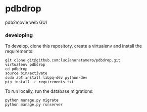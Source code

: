 # pdbdrop

pdb2movie web GUI

### developing

To develop, clone this repository, create a virtualenv and install the requirements:

```
git clone git@github.com:lucianoratamero/pdbdrop.git
virtualenv pdbdrop
cd pdbdrop
source bin/activate
sudo apt install libpq-dev python-dev
pip install -r requirements.txt
```

To run locally, run the database migrations:

```
python manage.py migrate
python manage.py runserver
```